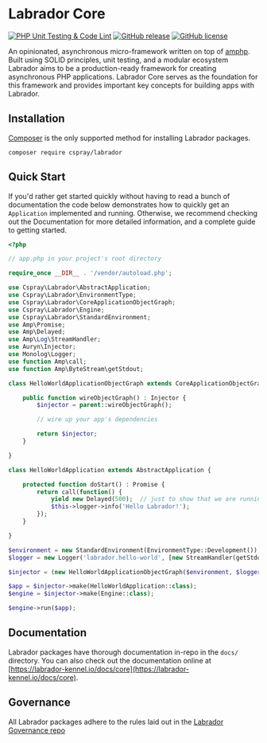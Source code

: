 # Labrador Core

[![PHP Unit Testing & Code Lint](https://github.com/labrador-kennel/core/workflows/PHP%20Unit%20Testing%20&%20Code%20Lint/badge.svg)](https://github.com/labrador-kennel/core/actions?query=workflow%3A%22PHP+Unit+Testing+%26+Code+Lint%22)
[![GitHub release](https://img.shields.io/github/release/labrador-kennel/core.svg?style=flat-square)](https://github.com/cspray/labrador/releases/latest)
[![GitHub license](https://img.shields.io/github/license/labrador-kennel/core.svg?style=flat-square)](http://opensource.org/licenses/MIT)

An opinionated, asynchronous micro-framework written on top of [amphp](https://amphp.org). Built using SOLID principles, 
unit testing, and a modular ecosystem Labrador aims to be a production-ready framework for creating asynchronous PHP
applications. Labrador Core serves as the foundation for this framework and provides important key concepts for building 
apps with Labrador.

## Installation

[Composer](https://getcomposer.org) is the only supported method for installing Labrador packages.

```
composer require cspray/labrador
```

## Quick Start

If you'd rather get started quickly without having to read a bunch of documentation the code below demonstrates how to 
quickly get an `Application` implemented and running. Otherwise, we recommend checking out the Documentation for more 
detailed information, and a complete guide to getting started.

```php
<?php

// app.php in your project's root directory

require_once __DIR__ . '/vendor/autoload.php';

use Cspray\Labrador\AbstractApplication;
use Cspray\Labrador\EnvironmentType;
use Cspray\Labrador\CoreApplicationObjectGraph;
use Cspray\Labrador\Engine;
use Cspray\Labrador\StandardEnvironment;
use Amp\Promise;
use Amp\Delayed;
use Amp\Log\StreamHandler;
use Auryn\Injector;
use Monolog\Logger;
use function Amp\call;
use function Amp\ByteStream\getStdout;

class HelloWorldApplicationObjectGraph extends CoreApplicationObjectGraph {

    public function wireObjectGraph() : Injector {
        $injector = parent::wireObjectGraph();

        // wire up your app's dependencies

        return $injector;
    }

}

class HelloWorldApplication extends AbstractApplication {

    protected function doStart() : Promise {
        return call(function() {
            yield new Delayed(500);  // just to show that we are running on the Loop
            $this->logger->info('Hello Labrador!');
        }); 
    }

}

$environment = new StandardEnvironment(EnvironmentType::Development());
$logger = new Logger('labrador.hello-world', [new StreamHandler(getStdout())]);

$injector = (new HelloWorldApplicationObjectGraph($environment, $logger))->wireObjectGraph();

$app = $injector->make(HelloWorldApplication::class);
$engine = $injector->make(Engine::class);

$engine->run($app);
```

## Documentation

Labrador packages have thorough documentation in-repo in the `docs/` directory. You can also check out the 
documentation online at [https://labrador-kennel.io/docs/core](https://labrador-kennel.io/docs/core).

## Governance

All Labrador packages adhere to the rules laid out in the [Labrador Governance repo](https://github.com/labrador-kennel/governance)
